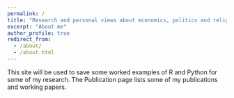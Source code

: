 ```yaml
---
permalink: /
title: "Research and personal views about economics, politics and religion"
excerpt: "About me"
author_profile: true
redirect_from: 
  - /about/
  - /about.html
---
```


This site will be used to save some worked examples of R and Python for some of my research. The Publication page lists some of my publications and working papers. 


